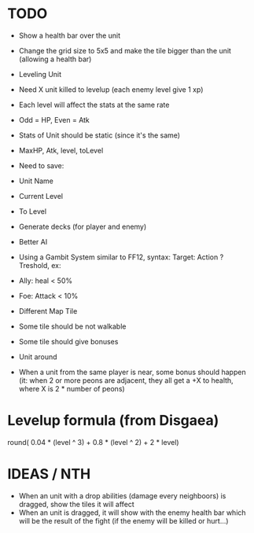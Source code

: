 TODO
====

* Show a health bar over the unit
 * Change the grid size to 5x5 and make the tile bigger than the unit (allowing a health bar)

* Leveling Unit
 * Need X unit killed to levelup (each enemy level give 1 xp)
 * Each level will affect the stats at the same rate
  * Odd = HP, Even = Atk
 * Stats of Unit should be static (since it's the same)
  * MaxHP, Atk, level, toLevel
 * Need to save:
  * Unit Name
  * Current Level
  * To Level

* Generate decks (for player and enemy)

* Better AI
 * Using a Gambit System similar to FF12, syntax: Target: Action ? Treshold, ex:
  * Ally: heal < 50%
  * Foe: Attack < 10%

* Different Map Tile
 * Some tile should be not walkable
 * Some tile should give bonuses

* Unit around
 * When a unit from the same player is near, some bonus should happen (it: when 2 or more peons are adjacent, they all get a +X to health, where X is 2 * number of peons)

Levelup formula (from Disgaea)
==============================

round( 0.04 * (level ^ 3) + 0.8 * (level ^ 2) + 2 * level)

IDEAS / NTH
===========

* When an unit with a drop abilities (damage every neighboors) is dragged, show the tiles it will affect
* When an unit is dragged, it will show with the enemy health bar which will be the result of the fight (if the enemy will be killed or hurt...)
